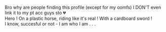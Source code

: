 Bro why are people finding this profile (except for my oomfs) I DON'T even link it to my pt acc guys sto 💔<br/>
Hero ! On a plastic horse, riding like it's real ! With a cardboard sword ! <br/>
I know, succesful or not - I am who I am . . .

